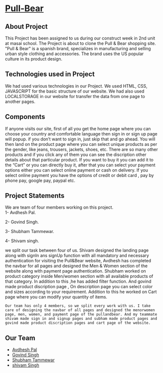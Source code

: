 # <a href="">Pull-Bear</a>
<h2>About Project</h2>
<p>
    This Project has been assigned to us during our construct week in 2nd unit at masai school. The Project is about to clone the Pull & Bear shopping site. "Pull & Bear" is a spanish brand, specializes in manufacturing and selling urban style clothing and accessories. The brand uses the US popular culture in its product design.
</p>
<h2>Technologies used in Project</h2>
<p>
    We had used various technologies in our Project. We used HTML, CSS, JAVASCRIPT for the basic structure of our website. We had also used LOCALSTORAGE in our website for transfer the data from one page to another pages.
</p>

<h2>Components</h2>
<p>
    If anyone visits our site, first of all you get the home page where you can choose your country and comfortable language then sign in or sign up page will popup. if you don’t want to sign in, just skip that and go ahead. You will then land on the product page where you can select unique products as per the gender, like jeans, trousers, jackets, shoes, etc. There are so many other products and if you click any of them you can see the discription other details about that particular product. If you want to buy it you can add it to the “Cart” or you can directly buy it, after that you can select your payment options either you can select online payment or  cash on delivery. If you select online payment you have the options of credit or debit card , pay by phone pay, google pay, paypal etc.

</p>
  
<h2>Project Statements</h2>
<p>
    We are  team of four members working on this project.<br>
1- Avdhesh Pal.

2- Govind Singh.

3- Shubham Tammewar. 

4- Shivam singh.
    
we split our task between four of us. Shivam designed the landing page along with signIn ans signUp function with all mandatory and necessary authentication for visiting   the Pull&Bear website,
Avdhesh has completed the navbar for all pages and designed the Men & Women section of the website along with payment page authentication.
Shubham worked on product category inside Men/women section with all available products of that category. In addition to this ,he has added filter function.
And govind made product discription page , On description page you can select color and sizes according to your requirement. Addition to this he worked on Cart page where you can modify your quantity of items.
    
    Our team has only 4 members, so we split every work with us. I take care of designing the navbar of all pages and designed the menorwomen page, men, women, and payment page of the pullandbear. And my teammate shivam made sign in and signup pages and subham made product pages and govind made product discription pages and cart page of the website.

</p>
<h2>Our Team</h2>
<ul>
    <li><a href="https://github.com/AvdheshPal/">Avdhesh Pal</a></li>
    <li><a href="https://github.com/Govindsingh29">Govind Singh</a></li>
    <li><a href="https://github.com/shubhamtammewar">Shubham Tammewar</a></li>
    <li><a href="https://github.com/CvamSinghh">shivam Singh</a></li>
</ul>
